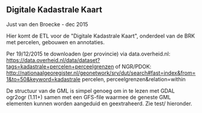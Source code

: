 ## Digitale Kadastrale Kaart

Just van den Broecke - dec 2015

Hier komt de ETL voor de "Digitale Kadastrale Kaart", onderdeel van de BRK met
percelen, gebouwen en annotaties.

Per 19/12/2015 te downloaden (per provincie) via data.overheid.nl:
https://data.overheid.nl/data/dataset?tags=kadastrale+percelen+perceelgrenzen
of NGR/PDOK:
http://nationaalgeoregister.nl/geonetwork/srv/dut/search#fast=index&from=1&to=50&keyword=kadastrale percelen, perceelgrenzen&relation=within

De structuur van de GML is simpel genoeg om in te lezen met GDAL ogr2ogr (1.11+) samen
met een GFS-file waarmee de geneste GML elementen kunnen worden aangeduid en
geextraheerd. Zie test/ hieronder.

